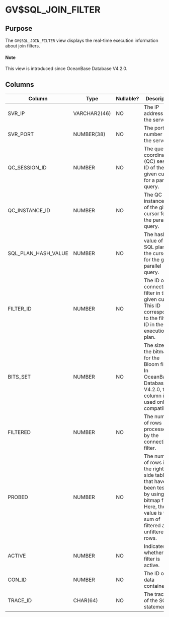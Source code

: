 # GV$SQL_JOIN_FILTER

## Purpose

The `GV$SQL_JOIN_FILTER` view displays the real-time execution information about join filters. 

<main id="notice" type='explain'>
  <h4>Note</h4>
  <p>This view is introduced since OceanBase Database V4.2.0. </p>
</main>

## Columns

| **Column** | **Type** | **Nullable?** | **Description** |
| --- | --- | --- | --- |
| SVR_IP | VARCHAR2(46) | NO | The IP address of the server. |
| SVR_PORT | NUMBER(38) | NO | The port number of the server. |
| QC_SESSION_ID | NUMBER | NO | The query coordinator (QC) session ID of the given cursor for a parallel query. |
| QC_INSTANCE_ID | NUMBER | NO | The QC instance ID of the given cursor for the parallel query. |
| SQL_PLAN_HASH_VALUE | NUMBER | NO | The hash value of the SQL plan of the cursor for the given parallel query. |
| FILTER_ID | NUMBER | NO | The ID of the connection filter in the given cursor. This ID corresponds to the filter ID in the execution plan. |
| BITS_SET | NUMBER | NO | The size of the bitmap for the Bloom filter. In OceanBase Database V4.2.0, this column is used only for compatibility. |
| FILTERED | NUMBER | NO | The number of rows processed by the connection filter. |
| PROBED | NUMBER | NO | The number of rows in the right-side table that have been tested by using the bitmap filter. Here, the value is the sum of filtered and unfiltered rows. |
| ACTIVE | NUMBER | NO | Indicates whether the filter is active. |
| CON_ID | NUMBER | NO | The ID of the data container. |
| TRACE_ID | CHAR(64) | NO | The trace ID of the SQL statement. |
